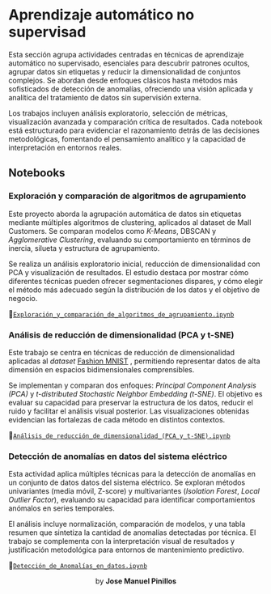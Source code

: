 # Aprendizaje automático no supervisad
Esta sección agrupa actividades centradas en técnicas de aprendizaje automático no supervisado, esenciales para descubrir patrones ocultos, agrupar datos sin etiquetas y reducir la dimensionalidad de conjuntos complejos. Se abordan desde enfoques clásicos hasta métodos más sofisticados de detección de anomalías, ofreciendo una visión aplicada y analítica del tratamiento de datos sin supervisión externa.

Los trabajos incluyen análisis exploratorio, selección de métricas, visualización avanzada y comparación crítica de resultados. Cada notebook está estructurado para evidenciar el razonamiento detrás de las decisiones metodológicas, fomentando el pensamiento analítico y la capacidad de interpretación en entornos reales.



## Notebooks

### Exploración y comparación de algoritmos de agrupamiento

Este proyecto aborda la agrupación automática de datos sin etiquetas mediante múltiples algoritmos de clustering, aplicados al dataset de Mall Customers. Se comparan modelos como *K-Means*, DBSCAN y *Agglomerative Clustering*, evaluando su comportamiento en términos de inercia, silueta y estructura de agrupamiento.

Se realiza un análisis exploratorio inicial, reducción de dimensionalidad con PCA y visualización de resultados. El estudio destaca por mostrar cómo diferentes técnicas pueden ofrecer segmentaciones dispares, y cómo elegir el método más adecuado según la distribución de los datos y el objetivo de negocio.

🔗[`Exploración_y_comparación_de_algoritmos_de_agrupamiento.ipynb`](1-Exploración_y_comparación_de_algoritmos_de_agrupamientob/Exploración_y_comparación_de_algoritmos_de_agrupamiento.ipynb)



### Análisis de reducción de dimensionalidad (PCA y t-SNE)

Este trabajo se centra en técnicas de reducción de dimensionalidad aplicadas al *dataset* <u>Fashion MNIST</u> , permitiendo representar datos de alta dimensión en espacios bidimensionales comprensibles.

Se implementan y comparan dos enfoques: *Principal Component Analysis (PCA)* y *t-distributed Stochastic Neighbor Embedding (t-SNE)*. El objetivo es evaluar su capacidad para preservar la estructura de los datos, reducir el ruido y facilitar el análisis visual posterior. Las visualizaciones obtenidas evidencian las fortalezas de cada método en distintos contextos.

🔗[`Análisis_de_reducción_de_dimensionalidad_(PCA_y_t-SNE).ipynb`](2-Análisis_de_reducción_de_dimensionalidad_(PCA_y_t-SNE)/Análisis_de_reducción_de_dimensionalidad_(PCA_y_t-SNE).ipynb)



### Detección de anomalías en datos del sistema eléctrico

Esta actividad aplica múltiples técnicas para la detección de anomalías en un conjunto de datos datos del sistema eléctrico. Se exploran métodos univariantes (media móvil, Z-score) y multivariantes (*Isolation Forest*, *Local Outlier Factor*), evaluando su capacidad para identificar comportamientos anómalos en series temporales.

El análisis incluye normalización, comparación de modelos, y una tabla resumen que sintetiza la cantidad de anomalías detectadas por técnica. El trabajo se complementa con la interpretación visual de resultados y justificación metodológica para entornos de mantenimiento predictivo.

🔗[`Detección_de_Anomalías_en_datos.ipynb`](3-Detección_de_Anomalías_en_datos/Detección_de_Anomalías_en_datos.ipynb)



<center>by <strong>Jose Manuel Pinillos</strong></center>

